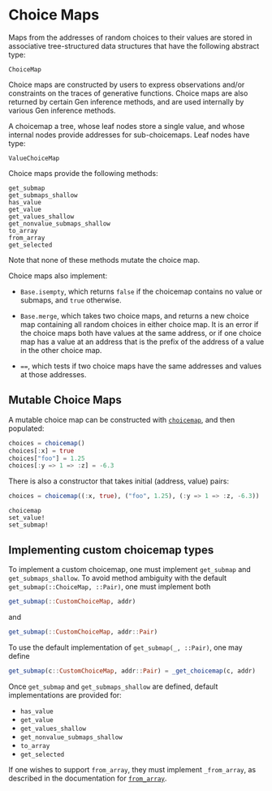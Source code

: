 # Choice Maps

Maps from the addresses of random choices to their values are stored in associative tree-structured data structures that have the following abstract type:
```@docs
ChoiceMap
```

Choice maps are constructed by users to express observations and/or constraints on the traces of generative functions.
Choice maps are also returned by certain Gen inference methods, and are used internally by various Gen inference methods.

A choicemap a tree, whose leaf nodes store a single value, and whose internal nodes provide addresses
for sub-choicemaps.  Leaf nodes have type:
```@docs
ValueChoiceMap
```

Choice maps provide the following methods:
```@docs
get_submap
get_submaps_shallow
has_value
get_value
get_values_shallow
get_nonvalue_submaps_shallow
to_array
from_array
get_selected
```
Note that none of these methods mutate the choice map.

Choice maps also implement:

- `Base.isempty`, which returns `false` if the choicemap contains no value or submaps, and `true` otherwise.

- `Base.merge`, which takes two choice maps, and returns a new choice map containing all random choices in either choice map. It is an error if the choice maps both have values at the same address, or if one choice map has a value at an address that is the prefix of the address of a value in the other choice map.

- `==`, which tests if two choice maps have the same addresses and values at those addresses.


## Mutable Choice Maps

A mutable choice map can be constructed with [`choicemap`](@ref), and then populated:
```julia
choices = choicemap()
choices[:x] = true
choices["foo"] = 1.25
choices[:y => 1 => :z] = -6.3
```

There is also a constructor that takes initial (address, value) pairs:
```julia
choices = choicemap((:x, true), ("foo", 1.25), (:y => 1 => :z, -6.3))
```

```@docs
choicemap
set_value!
set_submap!
```

## Implementing custom choicemap types

To implement a custom choicemap, one must implement
`get_submap` and `get_submaps_shallow`.
To avoid method ambiguity with the default
`get_submap(::ChoiceMap, ::Pair)`, one must implement both
```julia
get_submap(::CustomChoiceMap, addr)
```
and
```julia
get_submap(::CustomChoiceMap, addr::Pair)
```
To use the default implementation of `get_submap(_, ::Pair)`,
one may define
```julia
get_submap(c::CustomChoiceMap, addr::Pair) = _get_choicemap(c, addr)
```

Once `get_submap` and `get_submaps_shallow` are defined, default 
implementations are provided for:
- `has_value`
- `get_value`
- `get_values_shallow`
- `get_nonvalue_submaps_shallow`
- `to_array`
- `get_selected`

If one wishes to support `from_array`, they must implement 
`_from_array`, as described in the documentation for
[`from_array`](@ref).